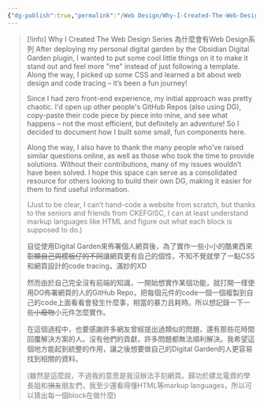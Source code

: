 ```yaml
---
{"dg-publish":true,"permalink":"/Web Design/Why-I-Created-The-Web-Design-Series/","title":"Why I Created The Web Design Series","noteIcon":"2","created":"2024-09-16T03:19:22.486+08:00","updated":"2024-09-16T03:25:22.523+08:00"}
---
```



> [!info] Why I Created The Web Design Series 為什麼會有Web Design系列
> After deploying my personal digital garden by the Obsidian Digital Garden plugin, I wanted to put some cool little things on it to make it stand out and feel more "me" instead of just following a template. Along the way, I picked up some CSS and learned a bit about web design and code tracing – it’s been a fun journey!
> 
> Since I had zero front-end experience, my initial approach was pretty chaotic. I'd open up other people's GitHub Repos (also using DG), copy-paste their code piece by piece into mine, and see what happens – not the most efficient, but definitely an adventure! So I decided to document how I built some small, fun components here.
> 
> Along the way, I also have to thank the many people who’ve raised similar questions online, as well as those who took the time to provide solutions. Without their contributions, many of my issues wouldn’t have been solved. I hope this space can serve as a consolidated resource for others looking to build their own DG, making it easier for them to find useful information.
> 
> <font color="#7f7f7f">(Just to be clear, I can’t hand-code a website from scratch, but thanks to the seniors and friends from CKEFGISC, I can at least understand markup languages like HTML and figure out what each block is supposed to do.)</font>
> 
> 自從使用Digital Garden來佈署個人網頁後，為了實作一些小小的酷東西來~~彰顯自己與模板仔的不同~~讓網頁更有自己的個性，不知不覺就學了一點CSS和網頁設計的code tracing，滿妙的XD
> 
> 然而由於自己完全沒有前端的知識，一開始想實作某個功能，就打開一樣使用DG佈署網頁的人的GitHub Repo，把每個元件的code一個一個複製到自己的code上面看看會發生什麼事，相當的暴力且耗時。所以想記錄一下一些~~小廢物~~小元件怎麼實作。
> 
> 在這個過程中，也要感謝許多網友曾經提出過類似的問題，還有那些花時間回覆解決方案的人。沒有他們的貢獻，許多問題都無法順利解決。我希望這個地方能起到統整的作用，讓之後想要做自己的Digital Garden的人更容易找到相關的資料。
> 
> <font color="#7f7f7f">(雖然是這麼說，不過我的意思是我沒辦法手刻網頁。歸功於建北電資的學長姐和~~損友~~朋友們，我至少還看得懂HTML等markup languages，所以可以猜出每一個block在做什麼)</font>

